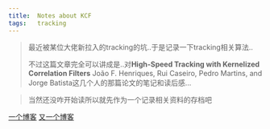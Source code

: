 ```yaml
---
title:	Notes about KCF
tags:	tracking
---
```


> 最近被某位大佬新拉入的tracking的坑..于是记录一下tracking相关算法..
>
> 不过这篇文章完全可以讲成是..对**High-Speed Tracking with Kernelized Correlation Filters** João F. Henriques, Rui Caseiro, Pedro Martins, and Jorge Batista这几个人的那篇论文的笔记和读后感...

> 当然还没咋开始读所以就先作为一个记录相关资料的存档吧


[一个博客](http://www.cnblogs.com/YiXiaoZhou/p/5925019.html)
[又一个博客](https://blog.csdn.net/denghecsdn/article/details/78418748)